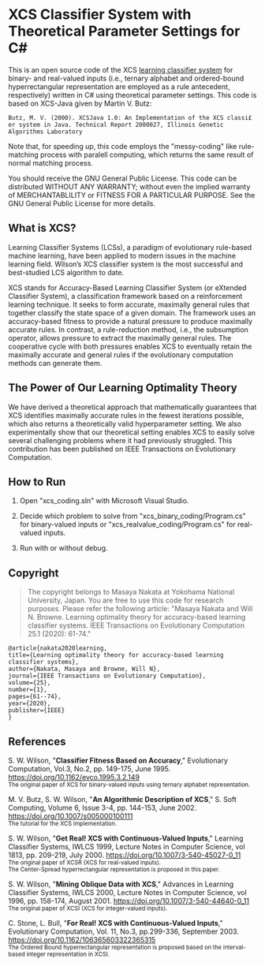 # XCS Classifier System with Theoretical Parameter Settings for C#

This is an open source code of the XCS [learning classifier system](https://en.wikipedia.org/wiki/Learning_classifier_system) for binary- and real-valued inputs (i.e., ternary alphabet and ordered-bound hyperrectangular representation are employed as a rule antecedent, respectively) written in C# using theoretical parameter settings. This code is based on XCS-Java given by Martin V. Butz:

``
Butz, M. V. (2000). XCSJava 1.0: An Implementation of the XCS classi£ er system in Java. Technical Report 2000027, Illinois Genetic Algorithms Laboratory
``

Note that, for speeding up, this code employs the "messy-coding" like rule-matching process with paralell computing, which returns the same result of normal matching process.

You should receive the GNU General Public License. This code can be distributed WITHOUT ANY WARRANTY; without even the implied warranty of MERCHANTABLILITY or FITNESS FOR A PARTICULAR PURPOSE. See the GNU General Public License for more details.

## What is XCS?

Learning Classifier Systems (LCSs), a paradigm of evolutionary rule-based machine learning, have been applied to modern issues in the machine learning field. Wilson’s XCS classifier system is the most successful and best-studied LCS algorithm to date. 

XCS stands for Accuracy-Based Learning Classifier System (or eXtended Classifier System), a classification framework based on a reinforcement learning technique. It seeks to form accurate, maximally general rules that together classify the state space of a given domain. The framework uses an accuracy-based fitness to provide a natural pressure to produce maximally accurate rules. In contrast, a rule-reduction method, i.e., the subsumption operator, allows pressure to extract the maximally general rules. The cooperative cycle with both pressures enables XCS to eventually retain the maximally accurate and general rules if the evolutionary computation methods can generate them. 

## The Power of Our Learning Optimality Theory


We have derived a theoretical approach that mathematically guarantees that XCS identifies maximally accurate rules in the fewest iterations possible, which also returns a theoretically valid hyperparameter setting. We also experimentally show that our theoretical setting enables XCS to easily solve several challenging problems where it had previously struggled. This contribution has been published on IEEE Transactions on Evolutionary Computation.



## How to Run

 1. Open "xcs_coding.sln" with Microsoft Visual Studio.

 2. Decide which problem to solve from "xcs_binary_coding/Program.cs" for binary-valued inputs or "xcs_realvalue_coding/Program.cs" for real-valued inputs.

 3. Run with or without debug.

## Copyright
> The copyright belongs to Masaya Nakata at Yokohama National University, Japan. You are free to use this code for research purposes. Please refer the following article: "Masaya Nakata and Will N. Browne. Learning optimality theory for accuracy-based learning classifier systems. IEEE Transactions on Evolutionary Computation 25.1 (2020): 61-74."

```
@article{nakata2020learning,
title={Learning optimality theory for accuracy-based learning classifier systems},
author={Nakata, Masaya and Browne, Will N},
journal={IEEE Transactions on Evolutionary Computation},
volume={25},
number={1},
pages={61--74},
year={2020},
publisher={IEEE}
}
```
## References
S. W. Wilson, "**Classifier Fitness Based on Accuracy**," Evolutionary Computation, Vol.3, No.2, pp. 149-175, June 1995. https://doi.org/10.1162/evco.1995.3.2.149  
<sub> The original paper of XCS for binary-valued inputs using ternary alphabet representation.</sub>

M. V. Butz, S. W. Wilson, "**An Algorithmic Description of XCS**," S. Soft Computing, Volume 6, Issue 3-4, pp. 144-153, June 2002. https://doi.org/10.1007/s005000100111  
<sub>The tutorial for the XCS implementation.</sub>

S. W. Wilson, "**Get Real! XCS with Continuous-Valued Inputs**," Learning Classifier Systems, IWLCS 1999, Lecture Notes in Computer Science, vol 1813, pp. 209-219, July 2000. https://doi.org/10.1007/3-540-45027-0_11  
<sub>The original paper of XCSR (XCS for real-valued inputs).</sub>  
<sub>The Center-Spread hyperrectangular representation is proposed in this paper.</sub>

S. W. Wilson, "**Mining Oblique Data with XCS**," Advances in Learning Classifier Systems, IWLCS 2000, Lecture Notes in Computer Science, vol 1996, pp. 158-174, August 2001. https://doi.org/10.1007/3-540-44640-0_11  
<sub>The original paper of XCSI (XCS for integer-valued inputs).</sub>

C. Stone, L. Bull, "**For Real! XCS with Continuous-Valued Inputs**," Evolutionary Computation, Vol. 11, No.3, pp.299-336, September 2003. https://doi.org/10.1162/106365603322365315  
<sub>The Ordered Bound hyperrectangular representation is proposed based on the interval-based integer representation in XCSI. </sub>